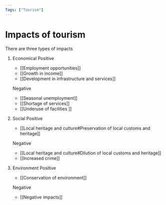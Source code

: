 ```yaml
---
Tags: ["Tourism"]
---
```

# Impacts of tourism
There are three types of impacts
1. Economical
	Positive
	- [[Employment opportunities]]
	- [[Growth in income]]
	- [[Development in infrastructure and services]]

	Negative
	- [[Seasonal unemployment]]
	- [[Shortage of services]]
	- [[Underuse of facilities ]]
1. Social
	Positive
	- [[Local heritage and culture#Preservation of local customs and heritage]]
	
	Negative
	- [[Local heritage and culture#Dilution of local customs and heritage]]
	- [[Increased crime]]
1. Environment
	Positive
	- [[Conservation of environment]]
	
	Negative
	- [[Negative impacts]]